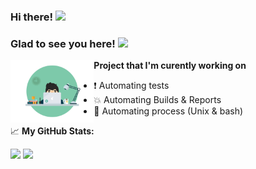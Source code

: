 ### Hi there! <img src="https://media.giphy.com/media/hvRJCLFzcasrR4ia7z/giphy.gif" width="25px">
### Glad to see you here! ![](https://visitor-badge.glitch.me/badge?page_id=AbrialStha.AbrialStha)

<img align="left" alt="GIF" src="tester.gif"  height="100"/>

__Project that I'm curently working on__

- :exclamation: Automating tests
- :collision: Automating Builds & Reports
- :star2: Automating process (Unix & bash)

📈 **My GitHub Stats:**

<p>
<img height="180em" src="https://github-readme-stats.vercel.app/api?username=AbrialStha&show_icons=true&hide_border=true&&count_private=true&include_all_commits=true" />
<img height="180em" src="https://github-readme-stats.vercel.app/api/top-langs/?username=AbrialStha&exclude_repo=KNN-Image-Classification&show_icons=true&hide_border=true&layout=compact&langs_count=8"/>
</p>
